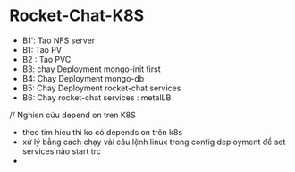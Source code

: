 # Rocket-Chat-K8S

- B1': Tao NFS server
- B1: Tao PV
- B2 : Tao PVC
- B3: chay Deployment mongo-init first
- B4: Chay Deployment mongo-db
- B5: Chay Deployment rocket-chat services
- B6: Chay rocket-chat services : metalLB

// Nghien cứu depend on tren K8S
- theo tim hieu thi ko có depends on trên k8s
- xử lý bằng cach chạy vài câu lệnh linux trong config deployment để set services nào start trc
- 
